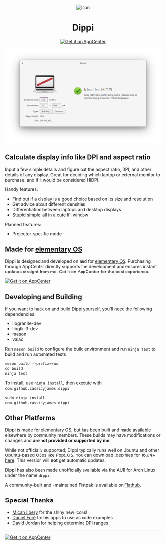<p align="center">
  <img src="https://cdn.rawgit.com/cassidyjames/dippi/master/data/icons/128/com.github.cassidyjames.dippi.svg" alt="Icon" />
</p>
<h1 align="center">Dippi</h1>
<p align="center">
  <a href="https://appcenter.elementary.io/com.github.cassidyjames.dippi"><img src="https://appcenter.elementary.io/badge.svg" alt="Get it on AppCenter" /></a>
</p>

![Screenshot](data/screenshot.png?raw=true)


## Calculate display info like DPI and aspect ratio

Input a few simple details and figure out the aspect ratio, DPI, and other details of any display. Great for deciding which laptop or external monitor to purchase, and if it would be considered HiDPI.

Handy features:
- Find out if a display is a good choice based on its size and resolution
- Get advice about different densities
- Differentiation between laptops and desktop displays
- Stupid simple: all in a cute li'l window

Planned features:
- Projector-specific mode


## Made for [elementary OS](https://elementary.io)

Dippi is designed and developed on and for [elementary OS](https://elementary.io). Purchasing through AppCenter directly supports the development and ensures instant updates straight from me. Get it on AppCenter for the best experience.

[![Get it on AppCenter](https://appcenter.elementary.io/badge.svg)](https://appcenter.elementary.io/com.github.cassidyjames.dippi)


## Developing and Building

If you want to hack on and build Dippi yourself, you'll need the following dependencies:

* libgranite-dev
* libgtk-3-dev
* meson
* valac

Run `meson build` to configure the build environment and run `ninja test` to build and run automated tests

    meson build --prefix=/usr
    cd build
    ninja test

To install, use `ninja install`, then execute with `com.github.cassidyjames.dippi`

    sudo ninja install
    com.github.cassidyjames.dippi


## Other Platforms

Dippi is made for elementary OS, but has been built and made available elsewhere by community members. These builds may have modifications or changes and **are not provided or supported by me**.

While not officially supported, Dippi typically runs well on Ubuntu and other Ubuntu-based OSes like Pop!\_OS. You can download .deb files for 16.04+ [here](http://packages.elementary.io/appcenter/pool/main/c/com.github.cassidyjames.dippi/). This version will **not** get automatic updates.

Dippi has also been made unofficially available via the AUR for Arch Linux under the name `dippi`.

A community-built and -maintained Flatpak is available on [Flathub](https://flathub.org/).


## Special Thanks

- [Micah Ilbery](https://github.com/TraumaD) for the shiny new icons!
- [Daniel Foré](https://github.com/danrabbit) for his apps to use as code examples
- [David Jordan](https://github.com/djordan2) for helping determine DPI ranges

-----

[![Get it on AppCenter](https://appcenter.elementary.io/badge.svg)](https://appcenter.elementary.io/com.github.cassidyjames.dippi)
